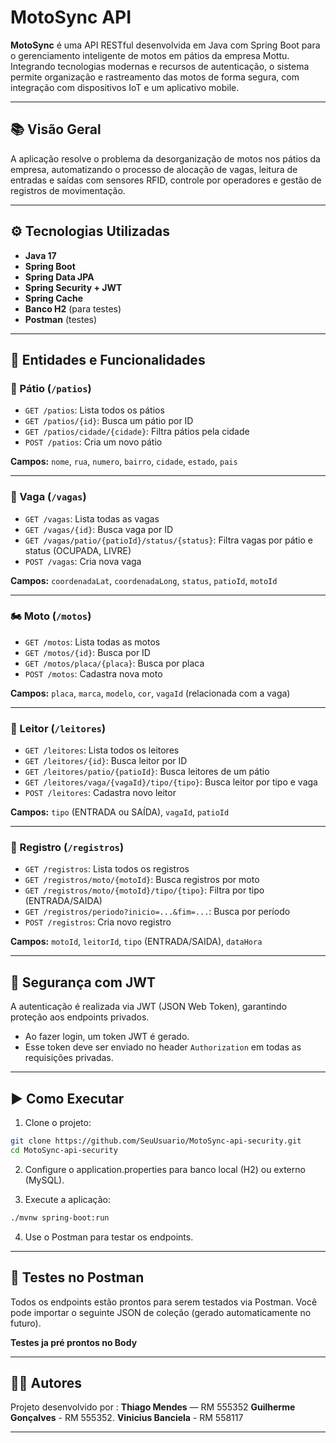 # MotoSync API

**MotoSync** é uma API RESTful desenvolvida em Java com Spring Boot para o gerenciamento inteligente de motos em pátios da empresa Mottu. Integrando tecnologias modernas e recursos de autenticação, o sistema permite organização e rastreamento das motos de forma segura, com integração com dispositivos IoT e um aplicativo mobile.

---

## 📚 Visão Geral

A aplicação resolve o problema da desorganização de motos nos pátios da empresa, automatizando o processo de alocação de vagas, leitura de entradas e saídas com sensores RFID, controle por operadores e gestão de registros de movimentação.

---

## ⚙️ Tecnologias Utilizadas

- **Java 17**
- **Spring Boot**
- **Spring Data JPA**
- **Spring Security + JWT**
- **Spring Cache**
- **Banco H2** (para testes)
- **Postman** (testes)

---

## 🧠 Entidades e Funcionalidades

### 🏢 Pátio (`/patios`)

- `GET /patios`: Lista todos os pátios
- `GET /patios/{id}`: Busca um pátio por ID
- `GET /patios/cidade/{cidade}`: Filtra pátios pela cidade
- `POST /patios`: Cria um novo pátio

**Campos:** `nome`, `rua`, `numero`, `bairro`, `cidade`, `estado`, `pais`

---

### 📍 Vaga (`/vagas`)

- `GET /vagas`: Lista todas as vagas
- `GET /vagas/{id}`: Busca vaga por ID
- `GET /vagas/patio/{patioId}/status/{status}`: Filtra vagas por pátio e status (OCUPADA, LIVRE)
- `POST /vagas`: Cria nova vaga

**Campos:** `coordenadaLat`, `coordenadaLong`, `status`, `patioId`, `motoId`

---

### 🏍️ Moto (`/motos`)

- `GET /motos`: Lista todas as motos
- `GET /motos/{id}`: Busca por ID
- `GET /motos/placa/{placa}`: Busca por placa
- `POST /motos`: Cadastra nova moto

**Campos:** `placa`, `marca`, `modelo`, `cor`, `vagaId` (relacionada com a vaga)

---

### 📡 Leitor (`/leitores`)

- `GET /leitores`: Lista todos os leitores
- `GET /leitores/{id}`: Busca leitor por ID
- `GET /leitores/patio/{patioId}`: Busca leitores de um pátio
- `GET /leitores/vaga/{vagaId}/tipo/{tipo}`: Busca leitor por tipo e vaga
- `POST /leitores`: Cadastra novo leitor

**Campos:** `tipo` (ENTRADA ou SAÍDA), `vagaId`, `patioId`

---

### 🧾 Registro (`/registros`)

- `GET /registros`: Lista todos os registros
- `GET /registros/moto/{motoId}`: Busca registros por moto
- `GET /registros/moto/{motoId}/tipo/{tipo}`: Filtra por tipo (ENTRADA/SAIDA)
- `GET /registros/periodo?inicio=...&fim=...`: Busca por período
- `POST /registros`: Cria novo registro

**Campos:** `motoId`, `leitorId`, `tipo` (ENTRADA/SAIDA), `dataHora`

---

## 🔐 Segurança com JWT

A autenticação é realizada via JWT (JSON Web Token), garantindo proteção aos endpoints privados.

- Ao fazer login, um token JWT é gerado.
- Esse token deve ser enviado no header `Authorization` em todas as requisições privadas.

---

## ▶️ Como Executar

1. Clone o projeto:

```bash
git clone https://github.com/SeuUsuario/MotoSync-api-security.git
cd MotoSync-api-security
```

2. Configure o application.properties para banco local (H2) ou externo (MySQL).

3. Execute a aplicação:

```bash
./mvnw spring-boot:run
```

4. Use o Postman para testar os endpoints.

---

## 🧪 Testes no Postman

Todos os endpoints estão prontos para serem testados via Postman. Você pode importar o seguinte JSON de coleção (gerado automaticamente no futuro).

**Testes ja pré prontos no Body**

---

## 👨‍💻 Autores

Projeto desenvolvido por :
**Thiago Mendes** — RM 555352
**Guilherme Gonçalves** - RM 555352.
**Vinicius Banciela** - RM 558117

---
